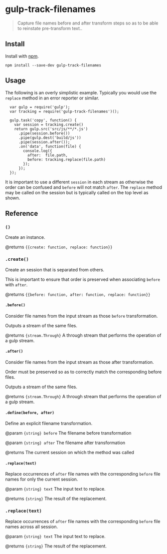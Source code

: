 # gulp-track-filenames

> Capture file names before and after transform steps so as to be able to reinstate pre-transform text..

## Install

Install with [npm](https://npmjs.org/package/gulp-track-filenames).

```
npm install --save-dev gulp-track-filenames
```

## Usage

The following is an overly simplistic example. Typically you would use the `replace` method in an error reporter or
similar.

```
  var gulp = require('gulp');
  var tracking = require('gulp-track-filenames')();
  
  gulp.task('copy', function() {
    var session = tracking.create()
    return gulp.src('src/js/**/*.js')
      .pipe(session.before())
      .pipe(gulp.dest('build/js'))
      .pipe(session.after());
      .on('data', function(file) {
        console.log({
          after:  file.path,
          before: tracking.replace(file.path)
        });
      });
  });
```

It is important to use a different `session` in each stream as otherwise the order can be confused and `before` will
not match `after`. The `replace` method may be called on the session but is typically called on the top level as
shown.
  
## Reference

### `()`

Create an instance.

@returns `{{create: function, replace: function}}`

### `.create()`

Create an session that is separated from others.

This is important to ensure that order is preserved when associating `before` with `after`.

@returns `{{before: function, after: function, replace: function}}`

#### `.before()`

Consider file names from the input stream as those `before` transformation.

Outputs a stream of the same files.

@returns `{stream.Through}` A through stream that performs the operation of a gulp stream.

#### `.after()`

Consider file names from the input stream as those after transformation.

Order must be preserved so as to correctly match the corresponding before files.

Outputs a stream of the same files.

@returns `{stream.Through}` A through stream that performs the operation of a gulp stream.

#### `.define(before, after)`

Define an explicit filename transformation.

@param `{string} before` The filename before transformation

@param `{string} after` The filename after transformation
         
@returns The current session on which the method was called

#### `.replace(text)`

Replace occurrences of `after` file names with the corresponding `before` file names for only the current session.

@param `{string} text` The input text to replace.

@returns `{string}` The result of the replacement.

### `.replace(text)`

Replace occurrences of `after` file names with the corresponding `before` file names across all session.

@param `{string} text` The input text to replace.

@returns `{string}` The result of the replacement.